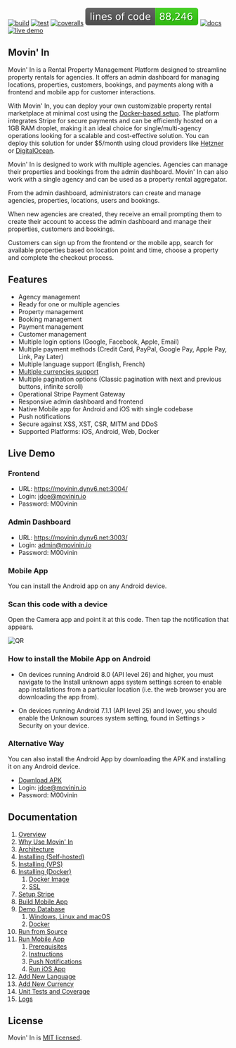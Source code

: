 [![build](https://github.com/aelassas/movinin/actions/workflows/build.yml/badge.svg)](https://github.com/aelassas/movinin/actions/workflows/build.yml) [![test](https://github.com/aelassas/movinin/actions/workflows/test.yml/badge.svg)](https://github.com/aelassas/movinin/actions/workflows/test.yml) [![coveralls](https://coveralls.io/repos/github/aelassas/movinin/badge.svg?branch=main)](https://coveralls.io/github/aelassas/movinin?branch=main) [![loc](https://raw.githubusercontent.com/aelassas/movinin/refs/heads/loc/badge.svg)](https://github.com/aelassas/movinin/actions/workflows/loc.yml) [![docs](https://img.shields.io/badge/docs-wiki-brightgreen)](https://github.com/aelassas/movinin/wiki) [![live demo](https://img.shields.io/badge/live-demo-brightgreen)](https://movinin.dynv6.net:3004/)

<!--
[![tested with jest](https://img.shields.io/badge/tested_with-jest-brightgreen?logo=jest)](https://github.com/jestjs/jest)
[![docs](https://img.shields.io/badge/docs-wiki-brightgreen)](https://github.com/aelassas/movinin/wiki)
[![live demo](https://img.shields.io/badge/live-demo-brightgreen)](https://movinin.dynv6.net:3004/)
[![loc](https://raw.githubusercontent.com/aelassas/movinin/refs/heads/loc/badge.svg)](https://github.com/aelassas/movinin/actions/workflows/loc.yml)
[![PRs welcome](https://img.shields.io/badge/PRs-welcome-brightgreen.svg)](https://github.com/aelassas/movinin/pulls)
[![codecov](https://codecov.io/gh/aelassas/movinin/graph/badge.svg?token=TXD8SM1QHB)](https://codecov.io/gh/aelassas/movinin)
[![codecov](https://img.shields.io/codecov/c/github/aelassas/movinin?logo=codecov)](https://codecov.io/gh/aelassas/movinin)
[![coveralls](https://coveralls.io/repos/github/aelassas/movinin/badge.svg?branch=main)](https://coveralls.io/github/aelassas/movinin?branch=main)

https://github.com/user-attachments/assets/806cbe2d-9f49-413e-9359-2546306f9653
-->

## Movin' In

Movin' In is a Rental Property Management Platform designed to streamline property rentals for agencies. It offers an admin dashboard for managing locations, properties, customers, bookings, and payments along with a frontend and mobile app for customer interactions.

With Movin' In, you can deploy your own customizable property rental marketplace at minimal cost using the [Docker-based setup](https://github.com/aelassas/movinin/wiki/Installing-(Docker)). The platform integrates Stripe for secure payments and can be efficiently hosted on a 1GB RAM droplet, making it an ideal choice for single/multi-agency operations looking for a scalable and cost-effective solution. You can deploy this solution for under $5/month using cloud providers like [Hetzner](https://www.hetzner.com/cloud/) or [DigitalOcean](https://www.digitalocean.com/pricing/droplets).

Movin' In is designed to work with multiple agencies. Agencies can manage their properties and bookings from the admin dashboard. Movin' In can also work with a single agency and can be used as a property rental aggregator.

From the admin dashboard, administrators can create and manage agencies, properties, locations, users and bookings.

When new agencies are created, they receive an email prompting them to create their account to access the admin dashboard and manage their properties, customers and bookings.

Customers can sign up from the frontend or the mobile app, search for available properties based on location point and time, choose a property and complete the checkout process.

## Features

* Agency management
* Ready for one or multiple agencies
* Property management
* Booking management
* Payment management
* Customer management
* Multiple login options (Google, Facebook, Apple, Email)
* Multiple payment methods (Credit Card, PayPal, Google Pay, Apple Pay, Link, Pay Later)
* Multiple language support (English, French)
* [Multiple currencies support](https://github.com/aelassas/movinin/wiki/Add-New-Currency)
* Multiple pagination options (Classic pagination with next and previous buttons, infinite scroll)
* Operational Stripe Payment Gateway
* Responsive admin dashboard and frontend
* Native Mobile app for Android and iOS with single codebase
* Push notifications
* Secure against XSS, XST, CSR, MITM and DDoS
* Supported Platforms: iOS, Android, Web, Docker

## Live Demo

### Frontend

* URL: https://movinin.dynv6.net:3004/
* Login: jdoe@movinin.io
* Password: M00vinin

### Admin Dashboard

* URL: https://movinin.dynv6.net:3003/
* Login: admin@movinin.io
* Password: M00vinin

### Mobile App

You can install the Android app on any Android device.

### Scan this code with a device

Open the Camera app and point it at this code. Then tap the notification that appears.

![QR](https://movin-in.github.io/content/qr-code-4.4.png)

### How to install the Mobile App on Android

* On devices running Android 8.0 (API level 26) and higher, you must navigate to the Install unknown apps system settings screen to enable app installations from a particular location (i.e. the web browser you are downloading the app from).

* On devices running Android 7.1.1 (API level 25) and lower, you should enable the Unknown sources system setting, found in Settings > Security on your device.

### Alternative Way

You can also install the Android App by downloading the APK and installing it on any Android device.

* [Download APK](https://github.com/aelassas/movinin/releases/download/v4.4/movinin-4.4.apk)
* Login: jdoe@movinin.io
* Password: M00vinin

## Documentation

1. [Overview](https://github.com/aelassas/movinin/wiki/Overview)
2. [Why Use Movin' In](https://github.com/aelassas/movinin/wiki/Why-Use-Movin'-In)
2. [Architecture](https://github.com/aelassas/movinin/wiki/Architecture)
3. [Installing (Self-hosted)](https://github.com/aelassas/movinin/wiki/Installing-(Self%E2%80%90hosted))
4. [Installing (VPS)](https://github.com/aelassas/movinin/wiki/Installing-(VPS))
5. [Installing (Docker)](https://github.com/aelassas/movinin/wiki/Installing-(Docker))
   1. [Docker Image](https://github.com/aelassas/movinin/wiki/Installing-(Docker)#docker-image)
   2. [SSL](https://github.com/aelassas/movinin/wiki/Installing-(Docker)#ssl)
6. [Setup Stripe](https://github.com/aelassas/movinin/wiki/Setup-Stripe)
7. [Build Mobile App](https://github.com/aelassas/movinin/wiki/Build-Mobile-App)
8. [Demo Database](https://github.com/aelassas/movinin/wiki/Demo-Database)
   1. [Windows, Linux and macOS](https://github.com/aelassas/movinin/wiki/Demo-Database#windows-linux-and-macos)
   2. [Docker](https://github.com/aelassas/movinin/wiki/Demo-Database#docker)
9. [Run from Source](https://github.com/aelassas/movinin/wiki/Run-from-Source)
10. [Run Mobile App](https://github.com/aelassas/movinin/wiki/Run-Mobile-App)
    1. [Prerequisites](https://github.com/aelassas/movinin/wiki/Run-Mobile-App#prerequisites)
    2. [Instructions](https://github.com/aelassas/movinin/wiki/Run-Mobile-App#instructions)
    3. [Push Notifications](https://github.com/aelassas/movinin/wiki/Run-Mobile-App#push-notifications)
    4. [Run iOS App](https://github.com/aelassas/movinin/wiki/Run-Mobile-App#run-ios-app)
11. [Add New Language](https://github.com/aelassas/movinin/wiki/Add-New-Language)
12. [Add New Currency](https://github.com/aelassas/movinin/wiki/Add-New-Currency)
13. [Unit Tests and Coverage](https://github.com/aelassas/movinin/wiki/Unit-Tests-and-Coverage)
14. [Logs](https://github.com/aelassas/movinin/wiki/Logs)

## License

Movin' In is [MIT licensed](https://github.com/aelassas/movinin/blob/main/LICENSE).

